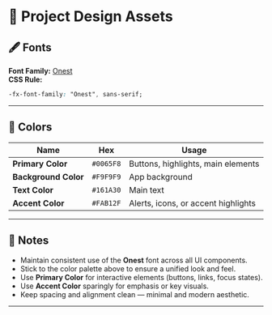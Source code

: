 # 🎨 Project Design Assets

## 🖋️ Fonts

**Font Family:** [Onest](https://fonts.googleapis.com/css2?family=Onest:wght@100..900&display=swap)  
**CSS Rule:**

```css
-fx-font-family: "Onest", sans-serif;
```

---

## 🎨 Colors

| Name                 | Hex       | Usage                               |
| -------------------- | --------- | ----------------------------------- |
| **Primary Color**    | `#0065F8` | Buttons, highlights, main elements  |
| **Background Color** | `#F9F9F9` | App background                      |
| **Text Color**       | `#161A30` | Main text                           |
| **Accent Color**     | `#FAB12F` | Alerts, icons, or accent highlights |

---

## 🧩 Notes

- Maintain consistent use of the **Onest** font across all UI components.
- Stick to the color palette above to ensure a unified look and feel.
- Use **Primary Color** for interactive elements (buttons, links, focus states).
- Use **Accent Color** sparingly for emphasis or key visuals.
- Keep spacing and alignment clean — minimal and modern aesthetic.

---
